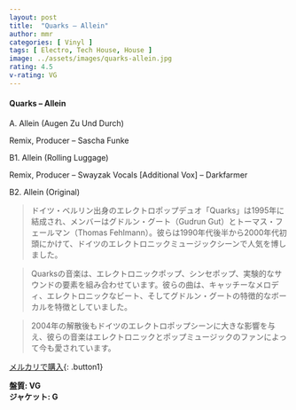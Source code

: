 ```yaml
---
layout: post
title:  "Quarks – Allein"
author: mmr
categories: [ Vinyl ]
tags: [ Electro, Tech House, House ]
image: ../assets/images/quarks-allein.jpg
rating: 4.5
v-rating: VG
---
```


#### Quarks – Allein


A. Allein (Augen Zu Und Durch)

  Remix, Producer – Sascha Funke


B1. Allein (Rolling Luggage)

Remix, Producer – Swayzak
Vocals [Additional Vox] – Darkfarmer


B2. Allein (Original)


> ドイツ・ベルリン出身のエレクトロポップデュオ「Quarks」は1995年に結成され、メンバーはグドルン・グート（Gudrun Gut）とトーマス・フェールマン（Thomas Fehlmann）。彼らは1990年代後半から2000年代初頭にかけて、ドイツのエレクトロニックミュージックシーンで人気を博しました。

> Quarksの音楽は、エレクトロニックポップ、シンセポップ、実験的なサウンドの要素を組み合わせています。彼らの曲は、キャッチーなメロディ、エレクトロニックなビート、そしてグドルン・グートの特徴的なボーカルを特徴としていました。

> 2004年の解散後もドイツのエレクトロポップシーンに大きな影響を与え、彼らの音楽はエレクトロニックとポップミュージックのファンによって今も愛されています。


[メルカリで購入](https://jp.mercari.com/item/m18806136180){: .button1}


<div class="mt-4 mb-4 d-flex align-items-center">
<strong class="mr-1">盤質: VG</strong>
</div>
<div class="mt-4 mb-4 d-flex align-items-center">
<strong class="mr-1">ジャケット: G</strong>
</div>